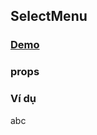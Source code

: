 
## SelectMenu

### [Demo](https://absol.cf/libs/absol-acomp/demo/selectmenu.html)

### props 

<script>
var clazz = absol.require('filelistitem');
var descriptions = {};
descriptions.value = 'Nhận giá trị bất kì';

render({
    tag: 'table',
    child: [
        {
            tag: 'thead',
            child: [
                {
                    tag: 'tr',
                    child: [
                        { tag: 'td', child: { text: 'Tên' } },
                        { tag: 'td', child: { text: 'Chú thích' } }
                    ]
                }
            ]
        },
        {
            tag: 'tbody',
            child: Object.keys(clazz.property).map(function (name) {
                return {
                    tag: 'tr',
                    child: [
                        { tag: 'td', child: { text: name } },
                        { tag: 'td', child: { text: descriptions[name] ||'' } },
                    ]
                }
            })
        }
    ]
});
</script>

### Ví dụ

abc


